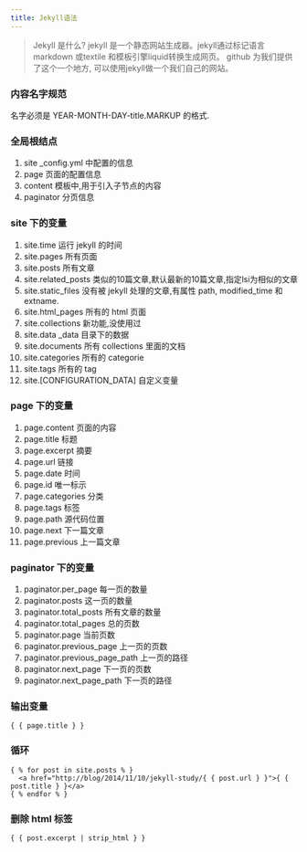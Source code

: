 ```yaml
---
title: Jekyll语法
---
```


> Jekyll 是什么? jekyll 是一个静态网站生成器。jekyll通过标记语言 markdown 或textile 和模板引擎liquid转换生成网页。
github 为我们提供了这个一个地方, 可以使用jekyll做一个我们自己的网站。

### 内容名字规范 ###
名字必须是 YEAR-MONTH-DAY-title.MARKUP 的格式.

### 全局根结点 ###
1. site _config.yml 中配置的信息
1. page 页面的配置信息
1. content 模板中,用于引入子节点的内容
1. paginator 分页信息

### site 下的变量 ###
1. site.time 运行 jekyll 的时间
1. site.pages 所有页面
1. site.posts 所有文章
1. site.related_posts 类似的10篇文章,默认最新的10篇文章,指定lsi为相似的文章
1. site.static_files 没有被 jekyll 处理的文章,有属性 path, modified_time 和 extname.
1. site.html_pages 所有的 html 页面
1. site.collections 新功能,没使用过
1. site.data _data 目录下的数据
1. site.documents 所有 collections 里面的文档
1. site.categories 所有的 categorie
1. site.tags 所有的 tag
1. site.[CONFIGURATION_DATA] 自定义变量

### page 下的变量 ###
1. page.content 页面的内容
1. page.title 标题
1. page.excerpt 摘要
1. page.url 链接
1. page.date 时间
1. page.id 唯一标示
1. page.categories 分类
1. page.tags 标签
1. page.path 源代码位置
1. page.next 下一篇文章
1. page.previous 上一篇文章

### paginator 下的变量 ###
1. paginator.per_page 每一页的数量
1. paginator.posts 这一页的数量
1. paginator.total_posts 所有文章的数量
1. paginator.total_pages 总的页数
1. paginator.page 当前页数
1. paginator.previous_page 上一页的页数
1. paginator.previous_page_path 上一页的路径
1. paginator.next_page 下一页的页数
1. paginator.next_page_path 下一页的路径

### 输出变量 ###

``` { { page.title } } ```

### 循环 ###
``` 
{ % for post in site.posts % }
  <a href="http://blog/2014/11/10/jekyll-study/{ { post.url } }">{ { post.title } }</a>
{ % endfor % }
```  
### 删除 html 标签 ###

``` { { post.excerpt | strip_html } } ```
  



